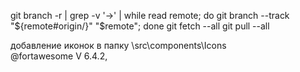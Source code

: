 git branch -r | grep -v '\->' | while read remote; do git branch --track "${remote#origin/}" "$remote"; done
git fetch --all
git pull --all

добавление иконок в папку \src\components\Icons\
@fortawesome V 6.4.2,

